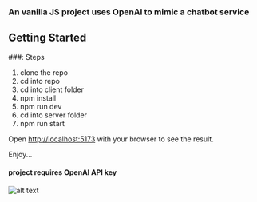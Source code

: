 ###  An vanilla JS project uses OpenAI to mimic a chatbot service

## Getting Started

###: Steps
1. clone the repo
2. cd into repo
3. cd into client folder
4. npm install
5. npm run dev
6. cd into server folder
7. npm run start


Open [http://localhost:5173](http://localhost:5173) with your 
browser to see the result.

Enjoy...

#### project requires OpenAI API key 

![alt text](https://github.com/GeoffreyWN/codex-ai-app/blob/main/codex-openai-1?raw=true)

